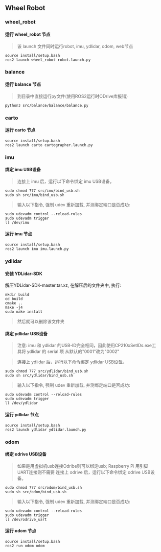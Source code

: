 
## Wheel Robot


### wheel_robot
#### 运行 wheel_robot 节点
> 该 launch 文件同时运行robot, imu, ydlidar, odom, web节点
```
source install/setup.bash
ros2 launch wheel_robot robot.launch.py
```


### balance
#### 运行 balance 节点
> 到目录中直接运行py文件(使用ROS2运行时ODrive库报错)
```
python3 src/balance/balance/balance.py
```


### carto
#### 运行 carto 节点
```
source install/setup.bash
ros2 launch carto cartographer.launch.py
```


### imu
#### 绑定 imu USB设备
> 连接上 imu 后，运行以下命令绑定 imu USB设备。
```
sudo chmod 777 src/imu/bind_usb.sh
sudo sh src/imu/bind_usb.sh
```
> 输入以下指令, 强制 udev 重新加载, 并测绑定端口是否成功:
```
sudo udevadm control --reload-rules
sudo udevadm trigger
ll /dev/imu
```
#### 运行 imu 节点
```
source install/setup.bash
ros2 launch imu imu.launch.py
```


### ydlidar
#### 安装 YDLidar-SDK
解压YDLidar-SDK-master.tar.xz, 在解压后的文件夹中, 执行:
```
mkdir build
cd build
cmake ..
make -j4
sudo make install
```
> 然后就可以删除该文件夹

#### 绑定 ydlidar USB设备
> 注意: imu 和 ydlidar 的USB-ID完全相同，因此使用CP210xSetIDs.exe工具将 ydlidar 的 serial 项 从默认的"0001"改为"0002"

> 连接上 ydlidar 后，运行以下命令绑定 ydlidar USB设备。
```
sudo chmod 777 src/ydlidar/bind_usb.sh
sudo sh src/ydlidar/bind_usb.sh
```
> 输入以下指令, 强制 udev 重新加载, 并测绑定端口是否成功:
```
sudo udevadm control --reload-rules
sudo udevadm trigger
ll /dev/ydlidar
```
#### 运行 ydlidar 节点
```
source install/setup.bash
ros2 launch ydlidar ydlidar.launch.py
```


### odom
#### 绑定 odrive USB设备
> 如果是用虚拟机usb连接Odribe则可以绑定usb; Raspberry Pi 用引脚UART连接则不需要
> 连接上 odrive 后，运行以下命令绑定 odrive USB设备。
```
sudo chmod 777 src/odom/bind_usb.sh
sudo sh src/odom/bind_usb.sh
```
> 输入以下指令, 强制 udev 重新加载, 并测绑定端口是否成功:
```
sudo udevadm control --reload-rules
sudo udevadm trigger
ll /dev/odrive_uart
```
#### 运行 odom 节点
```
source install/setup.bash
ros2 run odom odom
```
